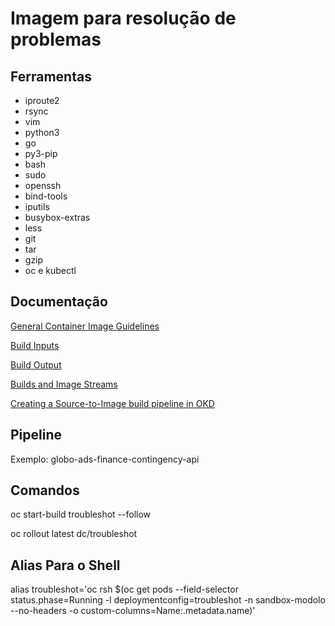# Imagem para resolução de problemas

## Ferramentas

- iproute2
- rsync
- vim
- python3
- go
- py3-pip
- bash
- sudo
- openssh
- bind-tools
- iputils
- busybox-extras
- less
- git
- tar
- gzip
- oc e kubectl

## Documentação

[General Container Image Guidelines](https://docs.openshift.com/container-platform/3.11/creating_images/guidelines.html)

[Build Inputs](https://docs.openshift.com/container-platform/3.11/dev_guide/builds/build_inputs.html#dev-guide-build-inputs)

[Build Output](https://docs.openshift.com/container-platform/3.11/dev_guide/builds/build_output.html)

[Builds and Image Streams](https://docs.openshift.com/container-platform/3.11/architecture/core_concepts/builds_and_image_streams.html)

[Creating a Source-to-Image build pipeline in OKD](https://opensource.com/article/19/5/creating-source-image-build-pipeline-okd)

## Pipeline

Exemplo: globo-ads-finance-contingency-api

## Comandos

oc start-build troubleshot --follow

oc rollout latest dc/troubleshot

## Alias Para o Shell

alias troubleshot='oc rsh $(oc get pods --field-selector status.phase=Running -l deploymentconfig=troubleshot -n sandbox-modolo --no-headers -o custom-columns=Name:.metadata.name)'
